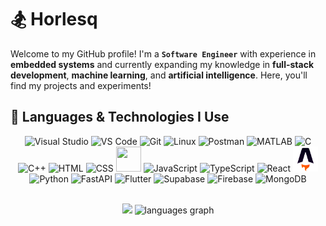 # 🏂 Horlesq

Welcome to my GitHub profile! I'm a **`Software Engineer`** with experience in **embedded systems** and currently expanding my knowledge in **full-stack development**, **machine learning**, and **artificial intelligence**. Here, you'll find my projects and experiments!

## 🚀 Languages & Technologies I Use

<p align="center">
  <!-- Tools & IDEs -->
  <img src="https://cdn.jsdelivr.net/gh/devicons/devicon/icons/visualstudio/visualstudio-plain.svg" alt="Visual Studio" width="40" height="40"/>
  <img src="https://cdn.jsdelivr.net/gh/devicons/devicon/icons/vscode/vscode-original.svg" alt="VS Code" width="40" height="40"/>
  <img src="https://cdn.jsdelivr.net/gh/devicons/devicon/icons/git/git-original.svg" alt="Git" width="40" height="40"/>
  <img src="https://cdn.jsdelivr.net/gh/devicons/devicon/icons/linux/linux-original.svg" alt="Linux" width="40" height="40"/>
  <img src="https://cdn.jsdelivr.net/gh/devicons/devicon/icons/postman/postman-original.svg" alt="Postman" width="40" height="40"/>
  <img src="https://cdn.jsdelivr.net/gh/devicons/devicon/icons/matlab/matlab-original.svg" alt="MATLAB" width="40" height="40"/>

  <!-- Programming Languages -->
  <img src="https://cdn.jsdelivr.net/gh/devicons/devicon/icons/c/c-original.svg" alt="C" width="40" height="40"/>
  <img src="https://cdn.jsdelivr.net/gh/devicons/devicon/icons/cplusplus/cplusplus-original.svg" alt="C++" width="40" height="40"/>

  <!-- Web -->
  <img src="https://cdn.jsdelivr.net/gh/devicons/devicon/icons/html5/html5-original.svg" alt="HTML" width="40" height="40"/>
  <img src="https://cdn.jsdelivr.net/gh/devicons/devicon/icons/css3/css3-original.svg" alt="CSS" width="40" height="40"/>
  <img src="https://cdn.jsdelivr.net/gh/devicons/devicon/icons/tailwindcss/tailwindcss-original.svg" width="40" height="40"/>
  <img src="https://cdn.jsdelivr.net/gh/devicons/devicon/icons/javascript/javascript-original.svg" alt="JavaScript" width="40" height="40"/>
  <img src="https://cdn.jsdelivr.net/gh/devicons/devicon/icons/typescript/typescript-original.svg" alt="TypeScript" width="40" height="40"/>
  <img src="https://cdn.jsdelivr.net/gh/devicons/devicon/icons/react/react-original.svg" alt="React" width="40" height="40"/>
  <img src="https://raw.githubusercontent.com/devicons/devicon/master/icons/astro/astro-original.svg" alt="Astro" width="40" height="40"/>
  <img src="https://cdn.jsdelivr.net/gh/devicons/devicon/icons/python/python-original.svg" alt="Python" width="40" height="40"/>
  <img src="https://cdn.jsdelivr.net/gh/devicons/devicon/icons/fastapi/fastapi-original.svg" alt="FastAPI" width="40" height="40"/>
  <img src="https://cdn.jsdelivr.net/gh/devicons/devicon/icons/flutter/flutter-original.svg" alt="Flutter" width="40" height="40"/>
  <img src="https://cdn.jsdelivr.net/gh/devicons/devicon/icons/supabase/supabase-original.svg" alt="Supabase" width="40" height="40"/>
  <img src="https://cdn.jsdelivr.net/gh/devicons/devicon/icons/firebase/firebase-plain.svg" alt="Firebase" width="40" height="40"/>
  <img src="https://cdn.jsdelivr.net/gh/devicons/devicon/icons/mongodb/mongodb-original.svg" alt="MongoDB" width="40" height="40"/>
</p>





<br/>
<div align="center">
  <img src="https://github-readme-stats.vercel.app/api?username=horlesq&show_icons=true&card_width=500&&theme=dracula&hide_border=false" height="150" />
  <img src="https://github-readme-stats.vercel.app/api/top-langs?username=horlesq&locale=en&hide_title=false&layout=compact&card_width=500&langs_count=10&theme=dracula&hide_border=false&order=2" height="150" alt="languages graph"  />
</div>
